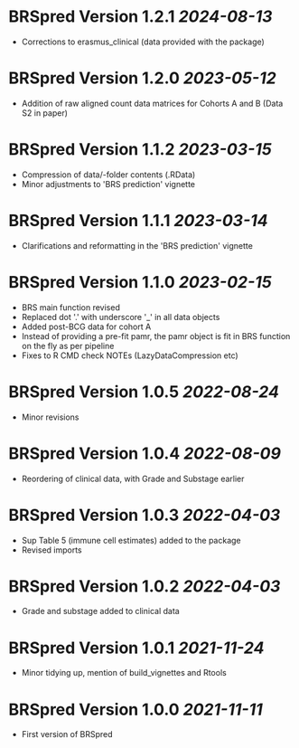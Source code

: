 # BRSpred Version 1.2.1 _2024-08-13_

* Corrections to erasmus_clinical (data provided with the package)

# BRSpred Version 1.2.0 _2023-05-12_

* Addition of raw aligned count data matrices for Cohorts A and B (Data S2 in paper)

# BRSpred Version 1.1.2 _2023-03-15_

* Compression of data/-folder contents (.RData)
* Minor adjustments to 'BRS prediction' vignette

# BRSpred Version 1.1.1 _2023-03-14_

* Clarifications and reformatting in the 'BRS prediction' vignette

# BRSpred Version 1.1.0 _2023-02-15_

* BRS main function revised
* Replaced dot '.' with underscore '_' in all data objects
* Added post-BCG data for cohort A
* Instead of providing a pre-fit pamr, the pamr object is fit in BRS function on the fly as per pipeline
* Fixes to R CMD check NOTEs (LazyDataCompression etc)

# BRSpred Version 1.0.5 _2022-08-24_

* Minor revisions

# BRSpred Version 1.0.4 _2022-08-09_

* Reordering of clinical data, with Grade and Substage earlier

# BRSpred Version 1.0.3 _2022-04-03_

* Sup Table 5 (immune cell estimates) added to the package
* Revised imports

# BRSpred Version 1.0.2 _2022-04-03_

* Grade and substage added to clinical data

# BRSpred Version 1.0.1 _2021-11-24_

* Minor tidying up, mention of build_vignettes and Rtools

# BRSpred Version 1.0.0 _2021-11-11_

* First version of BRSpred
